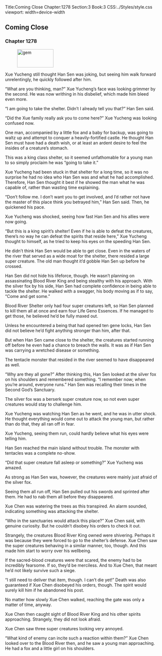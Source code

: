 Title:Coming Close 
Chapter:1278 
Section:3 
Book:3 
CSS:../Styles/style.css 
viewport: width=device-width
  
## Coming Close
### Chapter 1278
  
<figure>
	<img src="../Images/gem.gif" alt="gem" id="gem" width="120" height="60" />
</figure>
  

  
Xue Yucheng still thought Han Sen was joking, but seeing him walk forward unrelentingly, he quickly followed after him.

“What are you thinking, man?” Xue Yucheng’s face was looking grimmer by the second. He was now writhing in his disbelief, which made him bleed even more.

“I am going to take the shelter. Didn’t I already tell you that?” Han Sen said.

“Did the Xue family really ask you to come here?” Xue Yucheng was looking confused now.

One man, accompanied by a little fox and a baby for backup, was going to waltz up and attempt to conquer a heavily-fortified castle. He thought Han Sen must have had a death wish, or at least an ardent desire to feel the insides of a creature’s stomach.

This was a king class shelter, so it seemed unfathomable for a young man to so simply proclaim he was “going to take it.”

Xue Yucheng had been stuck in that shelter for a long time, so it was no surprise he had no idea who Han Sen was and what he had accomplished. Therefore, Han Sen thought it best if he showed the man what he was capable of, rather than wasting time explaining.

“Don’t follow me. I don’t want you to get involved, and I’d rather not have the master of this place think you betrayed him,” Han Sen said. Then, he quickened his pace.

Xue Yucheng was shocked, seeing how fast Han Sen and his allies were now going.

“But this is a king spirit’s shelter! Even if he is able to defeat the creatures, there’s no way he can defeat the spirits that reside here,” Xue Yucheng thought to himself, as he tried to keep his eyes on the speeding Han Sen.

He didn’t think Han Sen would be able to get close. Even in the waters of the river that served as a wide moat for the shelter, there resided a large super creature. The old man thought it’d gobble Han Sen up before he crossed.

Han Sen did not hide his lifeforce, though. He wasn’t planning on assassinating Blood River King and being stealthy with his approach. With the silver fox by his side, Han Sen had complete confidence in being able to tackle the shelter. He walked with a swagger, his body moving as if to say, “Come and get some.”

Blood River Shelter only had four super creatures left, so Han Sen planned to kill them all at once and earn four Life Geno Essences. If he managed to get those, he believed he’d be fully maxed out.

Unless he encountered a being that had opened ten gene locks, Han Sen did not believe he’d fight anything stronger than him, after that.

But when Han Sen came close to the shelter, the creatures started running off before he even had a chance to breach the walls. It was as if Han Sen was carrying a wretched disease or something.

The tentacle monster that resided in the river seemed to have disappeared as well.

“Why are they all gone?” After thinking this, Han Sen looked at the silver fox on his shoulders and remembered something. “I remember now; when you’re around, everyone runs.” Han Sen was recalling their times in the Second God’s Sanctuary.

The silver fox was a berserk super creature now, so not even super creatures would stay to challenge him.

Xue Yucheng was watching Han Sen as he went, and he was in utter shock. He thought everything would come out to attack the young man, but rather than do that, they all ran off in fear.

Xue Yucheng, seeing them run, could hardly believe what his eyes were telling him.

Han Sen reached the main island without trouble. The monster with tentacles was a complete no-show.

“Did that super creature fall asleep or something?” Xue Yucheng was amazed.

As strong as Han Sen was, however, the creatures were mainly just afraid of the silver fox.

Seeing them all run off, Han Sen pulled out his swords and sprinted after them. He had to nab them all before they disappeared.

Xue Chen was watering the trees as this transpired. An alarm sounded, indicating something was attacking the shelter.

“Who in the sanctuaries would attack this place?” Xue Chen said, with genuine curiosity. But he couldn’t disobey his orders to check it out.

Strangely, the creatures Blood River King owned were shivering. Perhaps it was because they were forced to go to the shelter’s defense. Xue Chen saw the super creatures behaving in a similar manner, too, though. And this made him start to worry over his wellbeing.

If the sacred-blood creatures were that scared, the enemy had to be incredibly fearsome. If so, they’d be merciless. And to Xue Chen, that meant he’d not likely survive such a siege.

“I still need to deliver that item, though. I can’t die yet!” Death was also guaranteed if Xue Chen disobeyed his orders, though. The spirit would surely kill him if he abandoned his post.

No matter how slowly Xue Chen walked, reaching the gate was only a matter of time, anyway.

Xue Chen then caught sight of Blood River King and his other spirits approaching. Strangely, they did not look afraid.

Xue Chen saw three super creatures looking very annoyed.

“What kind of enemy can incite such a reaction within them?” Xue Chen looked over to the Blood River then, and he saw a young man approaching. He had a fox and a little girl on his shoulders.